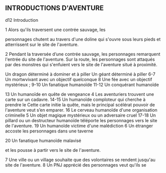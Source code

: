 ## INTRODUCTIONS D'AVENTURE

d12 Introduction

1 Alors qu'ils traversent une contrée sauvage, les

personnages chutent au travers d'une doline qui
s'ouvre sous leurs pieds et atterrissent sur le site de
l'aventure.

2 Pendant la traversée d’une contrée sauvage, les
personnages remarquent l'entrée du site de l'aventure.
Sur la route, les personnages sont attaqués par des
monstres qui s'enfuient vers le site de l'aventure situé
à proximité.

Un dragon déterminé à dominer et à piller
Un géant déterminé à piller
6-7 Un mortwvivant avec un objectif quelconque
8 Une fée avec un objectif mystérieux ;
9-10 Un fanatique humanoïde
11-12 Un conquérant humanoïde

13 Un humanoïde en quête de vengeance 4 Les aventuriers trouvent une carte sur un cadavre.
14-15 Un humanoïde comploteur qui cherche à prendre le Cette carte initie la quête, mais le principal scélérat
pouvoir de l'aventure veut s’en emparer.
16 Le cerveau humanoïde d'une organisation criminelle 5 Un objet magique mystérieux ou un adversaire cruel
17-18 Un pillard ou un destructeur humanoïde téléporte les personnages vers le site de l'aventure.
19 Un humanoïde victime d'une malédiction 6 Un étranger accoste les personnages dans une taverne

20 Un fanatique humanoïde malavisé

et les pousse à partir vers le site de l'aventure.

7 Une ville ou un village souhaite que des volontaires
se rendent jusqu'au site de l'aventure.
8 Un PNJ apprécié des personnages veut qu'ils se
